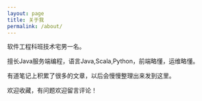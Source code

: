```yaml
---
layout: page
title: 关于我
permalink: /about/
---
```


软件工程科班技术宅男一名。

擅长Java服务端编程，语言Java,Scala,Python，前端略懂，运维略懂。

有道笔记上积累了很多的文章，以后会慢慢整理出来发到这里。

欢迎收藏，有问题欢迎留言评论！
